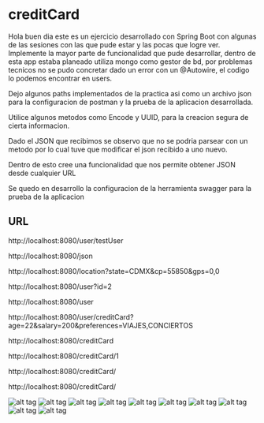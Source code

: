 # creditCard
Hola buen dia este es un ejercicio desarrollado con Spring Boot con algunas de las sesiones con las que pude estar y las pocas que logre ver. Implemente la mayor parte de funcionalidad
que pude desarrollar, dentro de esta app estaba planeado utiliza mongo como gestor de bd, por problemas tecnicos no se pudo concretar dado un error con un @Autowire, el codigo lo podemos encontrar en users.

Dejo algunos paths implementados de la practica asi como un archivo json para la configuracion de postman y la prueba de la aplicacion desarrollada.

Utilice algunos metodos como Encode y UUID, para la creacion segura de cierta informacion.

Dado el JSON que recibimos se observo que no se podria parsear con un metodo por lo cual tuve que modificar el json recibido a uno nuevo.

Dentro de esto cree una funcionalidad que nos permite obtener JSON desde cualquier URL

Se quedo en desarrollo la configuracion de la herramienta swagger para la prueba de la aplicacion

## URL

http://localhost:8080/user/testUser

http://localhost:8080/json

http://localhost:8080/location?state=CDMX&cp=55850&gps=0,0

http://localhost:8080/user?id=2

http://localhost:8080/user

http://localhost:8080/user/creditCard?age=22&salary=200&preferences=VIAJES,CONCIERTOS

http://localhost:8080/creditCard

http://localhost:8080/creditCard/1

http://localhost:8080/creditCard/

http://localhost:8080/creditCard/


![alt tag](https://github.com/McGilfordJose/creditCard/blob/main/img/postman-1.png)
![alt tag](https://github.com/McGilfordJose/creditCard/blob/main/img/postman-2.png)
![alt tag](https://github.com/McGilfordJose/creditCard/blob/main/img/postman-3.png)
![alt tag](https://github.com/McGilfordJose/creditCard/blob/main/img/postman-4.png)
![alt tag](https://github.com/McGilfordJose/creditCard/blob/main/img/postman-5.png)
![alt tag](https://github.com/McGilfordJose/creditCard/blob/main/img/postman-6.png)
![alt tag](https://github.com/McGilfordJose/creditCard/blob/main/img/postman-7.png)
![alt tag](https://github.com/McGilfordJose/creditCard/blob/main/img/postman-8.png)
![alt tag](https://github.com/McGilfordJose/creditCard/blob/main/img/postman-9.png)
![alt tag](https://github.com/McGilfordJose/creditCard/blob/main/img/postman-10.png)